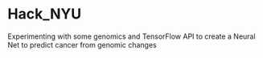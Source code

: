 # Hack_NYU
Experimenting with some genomics and TensorFlow API to create a Neural Net to predict cancer from genomic changes
